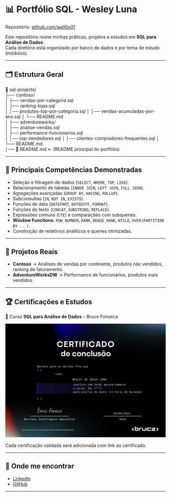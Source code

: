 
# 📊 Portfólio SQL - Wesley Luna

Repositório: [github.com/well0x01](https://github.com/well0x01)

Este repositório reúne minhas práticas, projetos e estudos em **SQL para Análise de Dados**.  
Cada diretório está organizado por banco de dados e por tema de estudo (módulos).  

---

## 🗂 Estrutura Geral

📁 sql-projects/  
├── contoso/    
│   ├── vendas-por-categoria.sql  
│   ├── ranking-lojas.sql  
│   │── produtos-top-por-categoria.sql
│   │── vendas-acumuladas-por-ano.sql
│   └── README.md  
│
├── adventureworks/  
│   ├── analise-vendas.sql  
│   ├── performance-funcionarios.sql  
│   │── top-vendedores.sql
│   │── clientes-compradores-frequentes.sql
│   └── README.md  
│── 📄 README.md   ← (README principal do portfólio)


---

## 🎯 Principais Competências Demonstradas
- Seleção e filtragem de dados (`SELECT`, `WHERE`, `TOP`, `LIKE`).  
- Relacionamento de tabelas (`INNER JOIN`, `LEFT JOIN`, `FULL JOIN`).  
- Agregações avançadas (`GROUP BY`, `HAVING`, `ROLLUP`).  
- Subconsultas (`IN`, `NOT IN`, `EXISTS`).  
- Funções de data (`DATEPART`, `DATEDIFF`, `FORMAT`).  
- Funções de texto (`CONCAT`, `SUBSTRING`, `REPLACE`).  
- Expressões comuns (`CTE`) e comparações com subqueries.  
- **Window Functions**: `ROW_NUMBER`, `RANK`, `DENSE_RANK`, `NTILE`, `OVER(PARTITION BY ...)`.  
- Construção de relatórios analíticos e queries otimizadas.  

---

## 📌 Projetos Reais
- **Contoso** → Análises de vendas por continente, produtos não vendidos, ranking de faturamento.  
- **AdventureWorksDW** → Performance de funcionários, produtos mais vendidos.  

---

## 🏆 Certificações e Estudos
📖 Curso **SQL para Análise de Dados** – Bruce Fonseca  

![Certificado SQL para Análise de Dados - Bruce Fonseca](https://github.com/well0x01/analise-dados-portfolio/blob/b0f64d99dc4eddf4e2df66d74016c393f7602570/assets/Certificado%20-%20Comunidade%20Bruce%20de%20An%C3%A1lise%20de%20Dados%20-%20Wesley%20de%20Souza%20Luna%20-%20SQL%20para%20An%C3%A1lise%20de%20Dados.png)


Cada certificação validada será adicionada com link ao certificado.  

---

## 📢 Onde me encontrar
- [LinkedIn](https://www.linkedin.com/in/well0x01)  
- [GitHub](https://github.com/well0x01)  

---
